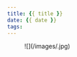 ```yaml
---
title: {{ title }}
date: {{ date }}
tags:
---
```

<figure class = "pull-left col-md-6">
    ![](/images/.jpg)
    <figcaption></figcaption>
</figure>
